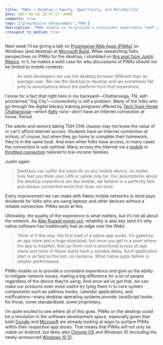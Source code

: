 ```yaml
---
title: "PWAs + Desktop = Equity, Opportunity, and Reliability"
date: 2017-05-03 10:37:17 -0400
comments: true
tags: ["progressive enhancement","PWA"]
description: "PWAs enable us to provide a consistent experience *and* give us the ability to mitigate network issues, making a big difference for a lot of people regardless of the device they’re using."
crosspost_to_medium: true
---
```


Next week I’ll be giving a talk on [Progressive Web Apps (PWAs)](https://developers.google.com/web/progressive-web-apps/) on Windows (and desktop) at [Microsoft Build](https://channel9.msdn.com/Events/Build/2017). While researching folks perspectives on PWAs for the desktop, I stumbled on [this post from Justin Ribeiro](https://www.justinribeiro.com/chronicle/2016/09/10/desktop-pwa-bring-the-goodness/). In it, he makes a solid case for why discussions of PWAs should not be limited to mobile contexts:

> As web developers we use the desktop browser different than an average user. We use the desktop to develop and we sometimes fall prey to assumptions about the platform from that experience. 

I know for a fact that right here in my backyard—Chattanooga, TN, self-proclaimed “Gig City”—connectivity is still a problem. Many of the folks who go through the digital literacy training programs offered by [Tech Goes Home Chattanooga](https://techgoeshomecha.org/)—which [Kelly](https://kelly-mccarthy.com/) runs—don’t have an Internet connection at home. Period.

The adults and seniors taking TGH CHA classes may not know the value of or can’t afford Internet access. Students have an Internet connection at school, of course, but when they go home to complete their homework, they’re in the same boat. And even when folks have access, in many cases the connection is sub-optimal. Many access the Internet via a [mobile](https://www.freedompop.com/) or [throttled connection](https://www.xfinity.com/support/internet/comcast-broadband-opportunity-program/) tailored to low-income families.

Justin again:

> Desktops can suffer the same ills as any mobile device, no matter how fast you think your LAN or uplink may be. Our assumptions about the desktop experience are like mobile; we believe in a perfectly fast and always connected world that does not exist.

Every improvement we can make with flakey mobile networks in mind pays dividends for folks who are using laptops and other devices without a reliable connection. PWAs excel at this.

Ultimately, the quality of the experience is what matters, but it’s not all about the network. As [Alex Russell points out](https://infrequently.org/2016/05/service-workers-and-pwas-its-about-reliable-performance-not-offline/), reliability is also key (and it’s why native software has traditionally had an edge over the Web):

> Think of it this way: the first load of a native app sucks. It’s gated by an app store and a huge download, but once you get to a point where the app is installed, that up-front cost is amortized across all app starts and none of those starts have a variable delay. Each application start is as fast as the last, no variance. What native apps deliver is reliable performance.

PWAs enable us to provide a consistent experience *and* give us the ability to mitigate network issues, making a big difference for a lot of people regardless of the device they’re using. And once we’ve got that, we can make our products even more useful by tying them in to core system components such as address books, calendar applications, and notifications—many desktop operating systems provide JavaScript hooks for those, some standardized, some proprietary.

I’m quite excited to see where all of this goes. PWAs on the desktop could be a revolution in the software development space, especially given that both [Google](https://developers.google.com/web/updates/2017/02/improved-add-to-home-screen) and [Microsoft](https://blogs.windows.com/msedgedev/2016/07/08/the-progress-of-web-apps/#rzqMVRgqClKq1PxZ.97) are already looking at ways to surface PWAs within their respective app stores. That means that PWAs will not only be viable on Android, but likely also [Chrome OS](https://www.google.com/chromebook/about/) and Windows 10 (including the newly-announced [Windows 10 S](https://www.microsoft.com/en-us/windows/windows-10-s)).
